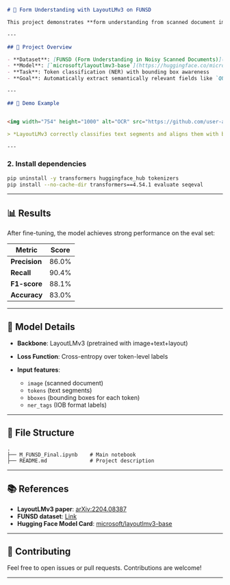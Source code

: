 ````markdown
# 🧾 Form Understanding with LayoutLMv3 on FUNSD

This project demonstrates **form understanding from scanned document images** using [LayoutLMv3](https://huggingface.co/microsoft/layoutlmv3-base), a transformer model that jointly understands text, layout, and image features. We fine-tune the model on the **FUNSD dataset** for **Named Entity Recognition (NER)** to identify key-value pairs in document forms.

---

## 📂 Project Overview

- **Dataset**: [FUNSD (Form Understanding in Noisy Scanned Documents)](https://huggingface.co/datasets/nielsr/funsd-layoutlmv3)
- **Model**: [`microsoft/layoutlmv3-base`](https://huggingface.co/microsoft/layoutlmv3-base)
- **Task**: Token classification (NER) with bounding box awareness
- **Goal**: Automatically extract semantically relevant fields like `QUESTION`, `ANSWER`, `HEADER`, `OTHER` from scanned forms

---

## 🚀 Demo Example


<img width="754" height="1000" alt="OCR" src="https://github.com/user-attachments/assets/6d77457a-e723-4b03-833e-19572566b3ce" />

> *LayoutLMv3 correctly classifies text segments and aligns them with bounding boxes.*

---

````

### 2. Install dependencies

```bash
pip uninstall -y transformers huggingface_hub tokenizers
pip install --no-cache-dir transformers==4.54.1 evaluate seqeval
```

---

## 📊 Results

After fine-tuning, the model achieves strong performance on the eval set:

| Metric        | Score |
| ------------- | ----- |
| **Precision** | 86.0% |
| **Recall**    | 90.4% |
| **F1-score**  | 88.1% |
| **Accuracy**  | 83.0% |
---

## 🧠 Model Details

* **Backbone**: LayoutLMv3 (pretrained with image+text+layout)
* **Loss Function**: Cross-entropy over token-level labels
* **Input features**:

  * `image` (scanned document)
  * `tokens` (text segments)
  * `bboxes` (bounding boxes for each token)
  * `ner_tags` (IOB format labels)

---

## 📁 File Structure

```
.
├── M_FUNSD_Final.ipynb    # Main notebook
├── README.md              # Project description
```

---

## 📚 References

* **LayoutLMv3 paper**: [arXiv:2204.08387](https://arxiv.org/abs/2204.08387)
* **FUNSD dataset**: [Link](https://guillaumejaume.github.io/FUNSD/)
* **Hugging Face Model Card**: [microsoft/layoutlmv3-base](https://huggingface.co/microsoft/layoutlmv3-base)

---

## 🤝 Contributing

Feel free to open issues or pull requests. Contributions are welcome!

---

